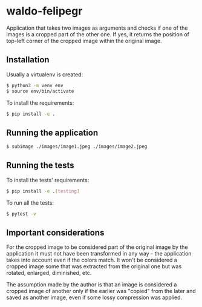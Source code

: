 # waldo-felipegr
Application that takes two images as arguments and checks if one of the images
 is a cropped part of the other one. If yes, it returns the position of top-left
 corner of the cropped image within the original image.

## Installation
Usually a virtualenv is created:
```sh
$ python3 -m venv env
$ source env/bin/activate
```

To install the requirements:
```sh
$ pip install -e .
```

## Running the application
```sh
$ subimage ./images/image1.jpeg ./images/image2.jpeg
```

## Running the tests
To install the tests' requirements:
```sh
$ pip install -e .[testing]
```

To run all the tests:
```sh
$ pytest -v
```

## Important considerations
For the cropped image to be considered part of the original image by the application
 it must not have been transformed in any way - the application takes into account even
 if the colors match. It won't be considered a cropped image some that was extracted
 from the original one but was rotated, enlarged, diminished, etc.
 
 The assumption made by the author is that an image is considered a cropped image
 of another only if the earlier was "copied" from the later and saved as another
 image, even if some lossy compression was applied.
